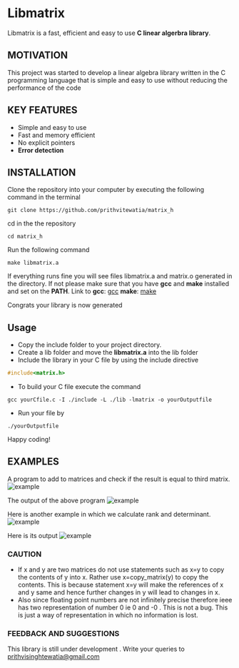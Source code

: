 # Libmatrix

Libmatrix is a fast, efficient and easy to use **C linear algerbra library**.

## MOTIVATION

This project was started to develop a linear algebra library written in the C programming language
that is simple and easy to use without reducing the performance of the code

## KEY FEATURES

- Simple and easy to use
- Fast and memory efficient
- No explicit pointers
- **Error detection**

## INSTALLATION

Clone the repository into your computer by executing the following command in the terminal 
```
git clone https://github.com/prithvitewatia/matrix_h
```

cd in the the repository
```
cd matrix_h
```

Run the following command
```
make libmatrix.a
```

If everything runs fine you will see files libmatrix.a and matrix.o generated in the directory.
If not please make sure that you have **gcc** and **make** installed and set on the **PATH**.
Link to
**gcc**: [gcc](https://sourceforge.net/projects/mingw-w64/)
**make**: [make](https://sourceforge.net/projects/gnuwin32/files/make/3.81/make-3.81.exe/download?use_mirror=excellmedia&download=)

Congrats your library is now generated

## Usage
- Copy the include folder to your project directory.
- Create a lib folder and move the **libmatrix.a** into the lib folder
- Include the library in your C file by using the include directive
```C
#include<matrix.h>
```
- To build your C file execute the command
```
gcc yourCfile.c -I ./include -L ./lib -lmatrix -o yourOutputfile
```
- Run your file by
```
./yourOutputfile
```

Happy coding!

## EXAMPLES

A program to add to matrices and check if the result is equal to third matrix.
![example](https://github.com/prithvitewatia/matrix_h/blob/master/doc_images/matrix_add_example_code.png?raw=true)

The output of the above program
![example](https://github.com/prithvitewatia/matrix_h/blob/master/doc_images/matrix_add_output.png?raw=true)

Here is another example in which we calculate rank and determinant.
![example](https://github.com/prithvitewatia/matrix_h/blob/master/doc_images/rank_det_example.png?raw=true)

Here is its output
![example](https://github.com/prithvitewatia/matrix_h/blob/master/doc_images/rank_det_output.png?raw=true)

### CAUTION
- If x and y are two matrices do not use statements such as x=y to copy the contents of y into x.
Rather use x=copy_matrix(y) to copy the contents. This is because statement x=y will make the references of
x and y same and hence further changes in y will lead to changes in x.
- Also since floating point numbers are not infinitely precise therefore ieee has two representation of 
number 0 ie 0 and -0 . This is not a bug. This is just a way of representation in which no information is lost.

### FEEDBACK AND SUGGESTIONS
This library is still under development .
Write your queries to prithvisinghtewatia@gmail.com
